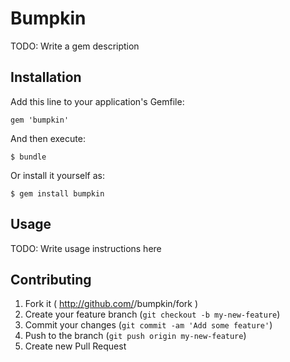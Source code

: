 # Bumpkin

TODO: Write a gem description

## Installation

Add this line to your application's Gemfile:

    gem 'bumpkin'

And then execute:

    $ bundle

Or install it yourself as:

    $ gem install bumpkin

## Usage

TODO: Write usage instructions here

## Contributing

1. Fork it ( http://github.com/<my-github-username>/bumpkin/fork )
2. Create your feature branch (`git checkout -b my-new-feature`)
3. Commit your changes (`git commit -am 'Add some feature'`)
4. Push to the branch (`git push origin my-new-feature`)
5. Create new Pull Request
